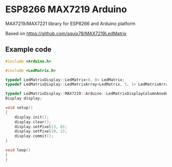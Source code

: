 # ESP8266 MAX7219 Arduino

MAX7219/MAX7221 library for ESP8266 and Arduino platform

Based on https://github.com/squix78/MAX7219LedMatrix

## Example code

```cpp
#include <Arduino.h>

#include <LedMatrix.h>

typedef LedMatrixDisplay::LedMatrix<8, 8> LedMatrix;
typedef LedMatrixDisplay::LedMatrixArray<LedMatrix, 5, 1> LedMatrixArray;

typedef LedMatrixDisplay::MAX7219::Arduino::LedMatrixDisplayColumnAnodeSPI<LedMatrixArray, 16> Display;
Display display;

void setup()
{
    display.init();
    display.clear();
    display.setPixel(3, 0);
    display.setPixel(0, 2);
    display.commit();
}

void loop()
{
}
```
